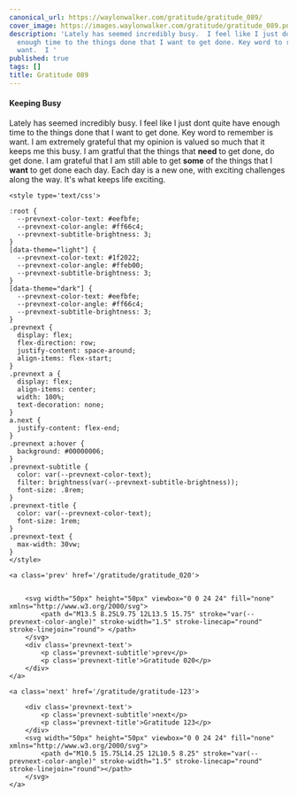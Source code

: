 ```yaml
---
canonical_url: https://waylonwalker.com/gratitude/gratitude_089/
cover_image: https://images.waylonwalker.com/gratitude/gratitude_089.png
description: 'Lately has seemed incredibly busy.  I feel like I just dont quite have
  enough time to the things done that I want to get done. Key word to remember is
  want.  I '
published: true
tags: []
title: Gratitude 089
---
```


#### Keeping Busy


Lately has seemed incredibly busy.  I feel like I just dont quite have enough time to the things done that I want to get done. Key word to remember is want.  I am extremely grateful that my opinion is valued so much that it keeps me this busy.  I am gratful that the things that **need** to get done, do get done.  I am grateful that I am still able to get **some** of the things that I **want** to get done each day.  Each day is a new one, with exciting challenges along the way.  It's what keeps life exciting.
<div class='prevnext'>

    <style type='text/css'>

    :root {
      --prevnext-color-text: #eefbfe;
      --prevnext-color-angle: #ff66c4;
      --prevnext-subtitle-brightness: 3;
    }
    [data-theme="light"] {
      --prevnext-color-text: #1f2022;
      --prevnext-color-angle: #ffeb00;
      --prevnext-subtitle-brightness: 3;
    }
    [data-theme="dark"] {
      --prevnext-color-text: #eefbfe;
      --prevnext-color-angle: #ff66c4;
      --prevnext-subtitle-brightness: 3;
    }
    .prevnext {
      display: flex;
      flex-direction: row;
      justify-content: space-around;
      align-items: flex-start;
    }
    .prevnext a {
      display: flex;
      align-items: center;
      width: 100%;
      text-decoration: none;
    }
    a.next {
      justify-content: flex-end;
    }
    .prevnext a:hover {
      background: #00000006;
    }
    .prevnext-subtitle {
      color: var(--prevnext-color-text);
      filter: brightness(var(--prevnext-subtitle-brightness));
      font-size: .8rem;
    }
    .prevnext-title {
      color: var(--prevnext-color-text);
      font-size: 1rem;
    }
    .prevnext-text {
      max-width: 30vw;
    }
    </style>
    
    <a class='prev' href='/gratitude/gratitude_020'>
    

        <svg width="50px" height="50px" viewbox="0 0 24 24" fill="none" xmlns="http://www.w3.org/2000/svg">
            <path d="M13.5 8.25L9.75 12L13.5 15.75" stroke="var(--prevnext-color-angle)" stroke-width="1.5" stroke-linecap="round" stroke-linejoin="round"> </path>
        </svg>
        <div class='prevnext-text'>
            <p class='prevnext-subtitle'>prev</p>
            <p class='prevnext-title'>Gratitude 020</p>
        </div>
    </a>
    
    <a class='next' href='/gratitude/gratitude-123'>
    
        <div class='prevnext-text'>
            <p class='prevnext-subtitle'>next</p>
            <p class='prevnext-title'>Gratitude 123</p>
        </div>
        <svg width="50px" height="50px" viewbox="0 0 24 24" fill="none" xmlns="http://www.w3.org/2000/svg">
            <path d="M10.5 15.75L14.25 12L10.5 8.25" stroke="var(--prevnext-color-angle)" stroke-width="1.5" stroke-linecap="round" stroke-linejoin="round"></path>
        </svg>
    </a>
  </div>